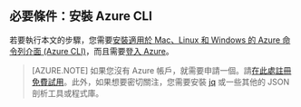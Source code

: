 ## 必要條件：安裝 Azure CLI

若要執行本文的步驟，您需要[安裝適用於 Mac、Linux 和 Windows 的 Azure 命令列介面 (Azure CLI)](../articles/xplat-cli-install.md)，而且需要[登入 Azure](../articles/xplat-cli-connect.md)。

> [AZURE.NOTE] 如果您沒有 Azure 帳戶，就需要申請一個。請[在此處註冊免費試用](../articles/active-directory/sign-up-organization.md)。此外，如果想要密切關注，您需要安裝 [jq](https://stedolan.github.io/jq/) 或一些其他的 JSON 剖析工具或程式庫。

<!---HONumber=AcomDC_0824_2016-->